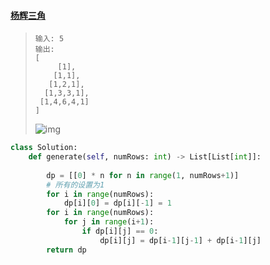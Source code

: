 #### [杨辉三角](https://leetcode-cn.com/problems/pascals-triangle/)

> ```
> 输入: 5
> 输出:
> [
>      [1],
>     [1,1],
>    [1,2,1],
>   [1,3,3,1],
>  [1,4,6,4,1]
> ]
> ```
>
> ![img](https://upload.wikimedia.org/wikipedia/commons/0/0d/PascalTriangleAnimated2.gif)

```python
class Solution:
    def generate(self, numRows: int) -> List[List[int]]:
        
        dp = [[0] * n for n in range(1, numRows+1)]
        # 所有的设置为1
        for i in range(numRows):
            dp[i][0] = dp[i][-1] = 1
        for i in range(numRows):
            for j in range(i+1):
                if dp[i][j] == 0:
                    dp[i][j] = dp[i-1][j-1] + dp[i-1][j]
        return dp
```

